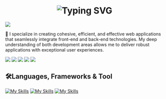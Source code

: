 <div align="center">
    <h1>
        <img src="https://readme-typing-svg.herokuapp.com?font=Jetbrains+mono&size=40&duration=3000&color=33FF33&center=true&vCenter=true&width=435&lines=Hi+I'm+Muslim...;...A+web+developer...;And+designer...;This+is+my..;..Github+profile" alt="Typing SVG"/>
    </h1>
</div>

![](https://komarev.com/ghpvc/?username=musllim&label=Profile%20views&color=0e75b6&style=flat)

:rocket: I specialize in creating cohesive, efficient, and effective web applications that seamlessly integrate front-end and back-end technologies. My deep understanding of both development areas allows me to deliver robust applications with exceptional user experiences.

![](http://github-profile-summary-cards.vercel.app/api/cards/profile-details?username=musllim&theme=github_dark)
![](http://github-profile-summary-cards.vercel.app/api/cards/repos-per-language?username=musllim&theme=github_dark)
![](http://github-profile-summary-cards.vercel.app/api/cards/most-commit-language?username=musllim&theme=github_dark)
![](http://github-profile-summary-cards.vercel.app/api/cards/stats?username=musllim&theme=github_dark)
![](http://github-profile-summary-cards.vercel.app/api/cards/productive-time?username=musllim&theme=github_dark&utcOffset=8)

<h2>🛠️Languages, Frameworks & Tool</h2>

[![My Skills](https://skillicons.dev/icons?i=js,typescript,python,php,java,solidity)](https://skillicons.dev)
[![My Skills](https://skillicons.dev/icons?i=tailwind,bootstrap,sass,react,next,angular,redux,astro,nodejs,jest)](https://skillicons.dev)
[![My Skills](https://skillicons.dev/icons?i=figma,git,linux,docker,firebase,mysql,postgres,mongodb,github,wordpress)](https://skillicons.dev)
